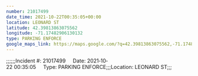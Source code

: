 ```yaml
---
number: 21017499
date_time: 2021-10-22T00:35:05+00:00
location: LEONARD ST
latitude: 42.39813863075562
longitude: -71.17482906130132
type: PARKING ENFORCE
google_maps_link: https://maps.google.com/?q=42.39813863075562,-71.17482906130132
---
```


;;;;;;Incident #: 21017499     Date: 2021‐10‐22 00:35:05     Type: PARKING ENFORCE;;;Location: LEONARD ST;;;
